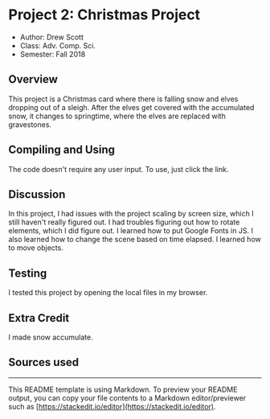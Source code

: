 # Project 2: Christmas Project

* Author: Drew Scott
* Class: Adv. Comp. Sci.
* Semester: Fall 2018

## Overview

This project is a Christmas card where there is falling snow and elves 
dropping out of a sleigh. After the elves get covered with the accumulated
snow, it changes to springtime, where the elves are replaced with
gravestones.

## Compiling and Using

The code doesn't require any user input. To use, just click the link.

## Discussion

In this project, I had issues with the project scaling by screen size, which I
still haven't really figured out. I had troubles figuring out how to rotate
elements, which I did figure out. I learned how to put Google Fonts in JS. I also
learned how to change the scene based on time elapsed. I learned how to move objects.

## Testing

I tested this project by opening the local files in my browser.

## Extra Credit

I made snow accumulate.

## Sources used

----------
This README template is using Markdown. To preview your README output, you can copy your file contents to a Markdown editor/previewer such as [https://stackedit.io/editor](https://stackedit.io/editor).

